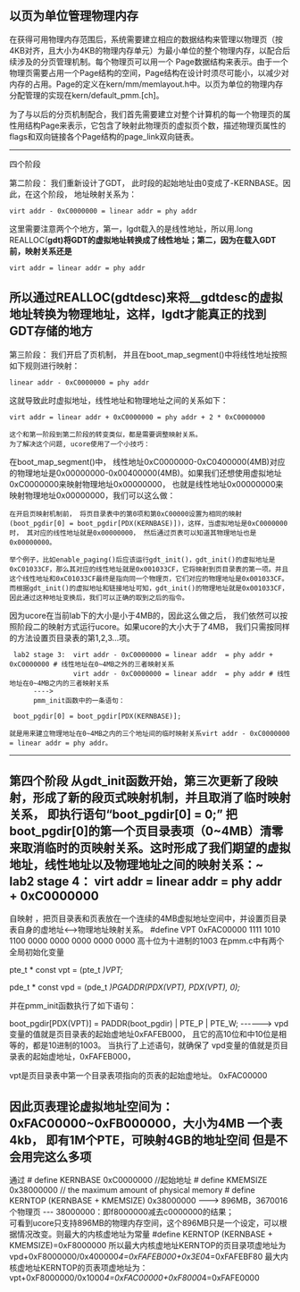 以页为单位管理物理内存
----------------------------------
在获得可用物理内存范围后，系统需要建立相应的数据结构来管理以物理页（按4KB对齐，且大小为4KB的物理内存单元）为最小单位的整个物理内存，以配合后续涉及的分页管理机制。每个物理页可以用一个
Page数据结构来表示。由于一个物理页需要占用一个Page结构的空间，Page结构在设计时须尽可能小，以减少对内存的占用。Page的定义在kern/mm/memlayout.h中。以页为单位的物理内存分配管理的实现在kern/default_pmm.[ch]。

为了与以后的分页机制配合，我们首先需要建立对整个计算机的每一个物理页的属性用结构Page来表示，它包含了映射此物理页的虚拟页个数，描述物理页属性的flags和双向链接各个Page结构的page_link双向链表。

------------------------------------------
四个阶段

第二阶段：
	我们重新设计了GDT，
	此时段的起始地址由0变成了-KERNBASE。因此，在这个阶段， 地址映射关系为：

    virt addr - 0xC0000000 = linear addr = phy addr

这里需要注意两个个地方，第一，lgdt载入的是线性地址，所以用.long REALLOC(__gdt)将GDT的虚拟地址转换成了线性地址；第二，因为在载入GDT前，映射关系还是__

    virt addr = linear addr = phy addr

所以通过REALLOC(__gdtdesc)来将__gdtdesc的虚拟地址转换为物理地址，这样，lgdt才能真正的找到GDT存储的地方__
------------------
第三阶段：
	我们开启了页机制， 并且在boot_map_segment()中将线性地址按照如下规则进行映射：

    linear addr - 0xC0000000 = phy addr
这就导致此时虚拟地址，线性地址和物理地址之间的关系如下：

    virt addr = linear addr + 0xC0000000 = phy addr + 2 * 0xC0000000

    这个和第一阶段到第二阶段的转变类似，都是需要调整映射关系。
    为了解决这个问题, ucore使用了一个小技巧：
在boot_map_segment()中， 线性地址0xC0000000-0xC0400000(4MB)对应的物理地址是0x00000000-0x00400000(4MB)。如果我们还想使用虚拟地址0xC0000000来映射物理地址0x00000000， 也就是线性地址0x00000000来映射物理地址0x00000000，我们可以这么做：

    在开启页映射机制前， 将页目录表中的第0项和第0xC00000设置为相同的映射(boot_pgdir[0] = boot_pgdir[PDX(KERNBASE)])，这样，当虚拟地址是0xC0000000时， 其对应的线性地址就是0x00000000， 然后通过页表可以知道其物理地址也是0x00000000。

    举个例子，比如enable_paging()后应该运行gdt_init()，gdt_init()的虚拟地址是0xC01033CF，那么其对应的线性地址就是0x001033CF，它将映射到页目录表的第一项。并且这个线性地址和0xC01033CF最终是指向同一个物理页，它们对应的物理地址是0x001033CF。而根据gdt_init()的虚拟地址和链接地址可知，gdt_init()的物理地址就是0x001033CF，因此通过这种地址变换后，我们可以正确的取到之后的指令。

因为ucore在当前lab下的大小是小于4MB的，因此这么做之后， 我们依然可以按照阶段二的映射方式运行ucore。如果ucore的大小大于了4MB， 我们只需按同样的方法设置页目录表的第1,2,3...项。

     lab2 stage 3:  virt addr - 0xC0000000 = linear addr  = phy addr + 0xC0000000 # 线性地址在0~4MB之外的三者映射关系
                    virt addr - 0xC0000000 = linear addr  = phy addr # 线性地址在0~4MB之内的三者映射关系
          ---->
          pmm_init函数中的一条语句：

     boot_pgdir[0] = boot_pgdir[PDX(KERNBASE)];

	就是用来建立物理地址在0~4MB之内的三个地址间的临时映射关系virt addr - 0xC0000000 = linear addr = phy addr。

----------
第四个阶段
	从gdt_init函数开始，第三次更新了段映射，形成了新的段页式映射机制，并且取消了临时映射关系，
	即执行语句“boot_pgdir[0] = 0;”
	把boot_pgdir[0]的第一个页目录表项（0~4MB）清零来取消临时的页映射关系。这时形成了我们期望的虚拟地址，线性地址以及物理地址之间的映射关系：~
     lab2 stage 4： virt addr = linear addr = phy addr + 0xC0000000
-----------------------------------------------------------
自映射
，把页目录表和页表放在一个连续的4MB虚拟地址空间中，并设置页目录表自身的虚地址<—>物理地址映射关系。
#define VPT                 0xFAC00000
1111 1010 1100 0000 0000 0000 0000 0000
高十位为十进制的1003
在pmm.c中有两个全局初始化变量

pte_t * const vpt = (pte_t *)VPT;*

pde_t * const vpd = (pde_t *)PGADDR(PDX(VPT), PDX(VPT), 0);*

并在pmm_init函数执行了如下语句：

boot_pgdir[PDX(VPT)] = PADDR(boot_pgdir) | PTE_P | PTE_W;
------>
vpd变量的值就是页目录表的起始虚地址0xFAFEB000，
且它的高10位和中10位是相等的，都是10进制的1003。
当执行了上述语句，就确保了
vpd变量的值就是页目录表的起始虚地址，0xFAFEB000，

vpt是页目录表中第一个目录表项指向的页表的起始虚地址。 0xFAC00000

因此页表理论虚拟地址空间为：0xFAC00000~0xFB000000，大小为4MB
一个表4kb， 即有1M个PTE，可映射4GB的地址空间
但是不会用完这么多项
----
通过
    # define KERNBASE 0xC0000000    //起始地址
    # define KMEMSIZE 0x38000000 // the maximum amount of physical memory
    # define KERNTOP (KERNBASE + KMEMSIZE) 
    0x38000000 ---> 896MB，3670016个物理页
   --- 38000000：即f8000000减去c0000000的结果；   
可看到ucore只支持896MB的物理内存空间，这个896MB只是一个设定，可以根据情况改变。则最大的内核虚地址为常量
        #define KERNTOP (KERNBASE + KMEMSIZE)=0xF8000000
所以最大内核虚地址KERNTOP的页目录项虚地址为
    vpd+0xF8000000/0x400000*4=0xFAFEB000+0x3E0*4=0xFAFEBF80
最大内核虚地址KERNTOP的页表项虚地址为：
    vpt+0xF8000000/0x1000*4=0xFAC00000+0xF8000*4=0xFAFE0000